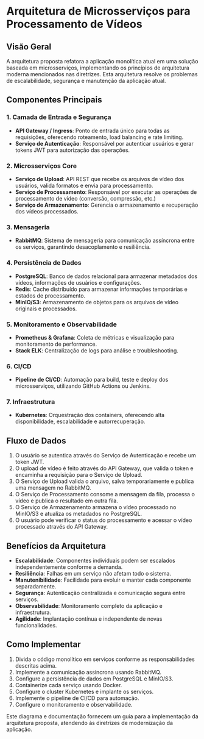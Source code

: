 # Arquitetura de Microsserviços para Processamento de Vídeos

## Visão Geral
A arquitetura proposta refatora a aplicação monolítica atual em uma solução baseada em microsserviços, implementando os princípios de arquitetura moderna mencionados nas diretrizes. Esta arquitetura resolve os problemas de escalabilidade, segurança e manutenção da aplicação atual.

## Componentes Principais

### 1. Camada de Entrada e Segurança
- **API Gateway / Ingress**: Ponto de entrada único para todas as requisições, oferecendo roteamento, load balancing e rate limiting.
- **Serviço de Autenticação**: Responsável por autenticar usuários e gerar tokens JWT para autorização das operações.

### 2. Microsserviços Core
- **Serviço de Upload**: API REST que recebe os arquivos de vídeo dos usuários, valida formatos e envia para processamento.
- **Serviço de Processamento**: Responsável por executar as operações de processamento de vídeo (conversão, compressão, etc.)
- **Serviço de Armazenamento**: Gerencia o armazenamento e recuperação dos vídeos processados.

### 3. Mensageria
- **RabbitMQ**: Sistema de mensageria para comunicação assíncrona entre os serviços, garantindo desacoplamento e resiliência.

### 4. Persistência de Dados
- **PostgreSQL**: Banco de dados relacional para armazenar metadados dos vídeos, informações de usuários e configurações.
- **Redis**: Cache distribuído para armazenar informações temporárias e estados de processamento.
- **MinIO/S3**: Armazenamento de objetos para os arquivos de vídeo originais e processados.

### 5. Monitoramento e Observabilidade
- **Prometheus & Grafana**: Coleta de métricas e visualização para monitoramento de performance.
- **Stack ELK**: Centralização de logs para análise e troubleshooting.

### 6. CI/CD
- **Pipeline de CI/CD**: Automação para build, teste e deploy dos microsserviços, utilizando GitHub Actions ou Jenkins.

### 7. Infraestrutura
- **Kubernetes**: Orquestração dos containers, oferecendo alta disponibilidade, escalabilidade e autorrecuperação.

## Fluxo de Dados

1. O usuário se autentica através do Serviço de Autenticação e recebe um token JWT.
2. O upload de vídeo é feito através do API Gateway, que valida o token e encaminha a requisição para o Serviço de Upload.
3. O Serviço de Upload valida o arquivo, salva temporariamente e publica uma mensagem no RabbitMQ.
4. O Serviço de Processamento consome a mensagem da fila, processa o vídeo e publica o resultado em outra fila.
5. O Serviço de Armazenamento armazena o vídeo processado no MinIO/S3 e atualiza os metadados no PostgreSQL.
6. O usuário pode verificar o status do processamento e acessar o vídeo processado através do API Gateway.

## Benefícios da Arquitetura

- **Escalabilidade**: Componentes individuais podem ser escalados independentemente conforme a demanda.
- **Resiliência**: Falhas em um serviço não afetam todo o sistema.
- **Manutenibilidade**: Facilidade para evoluir e manter cada componente separadamente.
- **Segurança**: Autenticação centralizada e comunicação segura entre serviços.
- **Observabilidade**: Monitoramento completo da aplicação e infraestrutura.
- **Agilidade**: Implantação contínua e independente de novas funcionalidades.

## Como Implementar

1. Divida o código monolítico em serviços conforme as responsabilidades descritas acima.
2. Implemente a comunicação assíncrona usando RabbitMQ.
3. Configure a persistência de dados em PostgreSQL e MinIO/S3.
4. Containerize cada serviço usando Docker.
5. Configure o cluster Kubernetes e implante os serviços.
6. Implemente o pipeline de CI/CD para automação.
7. Configure o monitoramento e observabilidade.

Este diagrama e documentação fornecem um guia para a implementação da arquitetura proposta, atendendo às diretrizes de modernização da aplicação.
